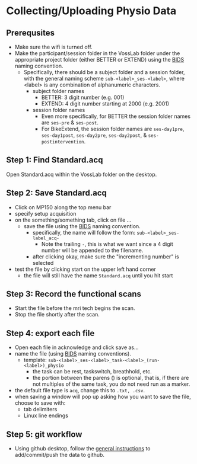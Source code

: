 # Collecting/Uploading Physio Data

## Prerequsites
- Make sure the wifi is turned off.
- Make the participant/session folder in the VossLab folder under the appropriate project folder (either BETTER or EXTEND) using the [BIDS](http://bids.neuroimaging.io/) naming convention.
    - Specifically, there should be a subject folder and a session folder, with the general naming scheme `sub-<label>_ses-<label>`, where \<label\> is any combination of alphanumeric characters.
        - subject folder names
            - BETTER: 3 digit number (e.g. 001)
            - EXTEND: 4 digit number starting at 2000 (e.g. 2001)
        - session folder names
            - Even more specifically, for BETTER the session folder names are `ses-pre` & `ses-post`.
            - For BikeExtend, the session folder names are `ses-day1pre`, `ses-day1post`, `ses-day2pre`, `ses-day2post`, & `ses-postintervention`.


## Step 1: Find Standard.acq
Open Standard.acq within the VossLab folder on the desktop.


## Step 2: Save Standard.acq
- Click on MP150 along the top menu bar
- specify setup acquisition
- on the something/something tab, click on file ...
    - save the file using the [BIDS](http://bids.neuroimaging.io/) naming convention.
        - specifically, the name will follow the form: `sub-<label>_ses-label_acq-`
            - Note the trailing `-`, this is what we want since a 4 digit number will be appended to the filename.
        - after clicking okay, make sure the "incrementing number" is selected
- test the file by clicking start on the upper left hand corner
    - the file will still have the name `Standard.acq` until you hit start

## Step 3: Record the functional scans
- Start the file before the mri tech begins the scan. 
- Stop the file shortly after the scan.

## Step 4: export each file
- Open each file in acknowledge and click save as...
- name the file (using [BIDS](http://bids.neuroimaging.io/) naming conventions).
    - template: `sub-<label>_ses-<label>_task-<label>_(run-<label>)_physio`
        - the task can be rest, taskswitch, breathhold, etc.
        - the portion between the parens () is optional, that is, if there are not multiples of the same task, you do not need run as a marker.
- the default file type is `acq`, change this to `.txt, .csv`.
- when saving a window will pop up asking how you want to save the file, choose to save with:
    - tab delimiters
    - Linux line endings

## Step 5: git workflow
- Using github desktop, follow the [general instructions](https://github.com/HBClab/addGitData/blob/master/README.md) to add/commit/push the data to github.